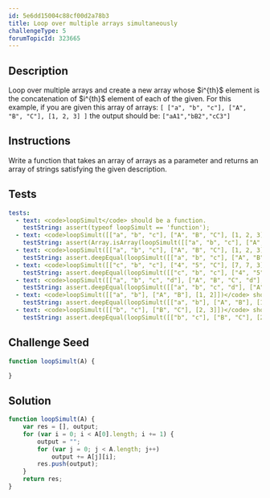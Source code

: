 ```yaml
---
id: 5e6dd15004c88cf00d2a78b3
title: Loop over multiple arrays simultaneously
challengeType: 5
forumTopicId: 323665
---
```


## Description
<section id='description'>
Loop over multiple arrays and create a new array whose $i^{th}$ element is the concatenation of $i^{th}$ element of each of the given.
For this example, if you are given this array of arrays:
<code>[ ["a", "b", "c"], ["A", "B", "C"], [1, 2, 3] ]</code>
the output should be:
<code>["aA1","bB2","cC3"]</code>
</section>

## Instructions
<section id='instructions'>
Write a function that takes an array of arrays as a parameter and returns an array of strings satisfying the given description.
</section>

## Tests
<section id='tests'>

``` yml
tests:
  - text: <code>loopSimult</code> should be a function.
    testString: assert(typeof loopSimult == 'function');
  - text: <code>loopSimult([["a", "b", "c"], ["A", "B", "C"], [1, 2, 3]])</code> should return a array.
    testString: assert(Array.isArray(loopSimult([["a", "b", "c"], ["A", "B", "C"], [1, 2, 3]])));
  - text: <code>loopSimult([["a", "b", "c"], ["A", "B", "C"], [1, 2, 3]])</code> should return <code>["aA1", "bB2", "cC3"]</code>.
    testString: assert.deepEqual(loopSimult([["a", "b", "c"], ["A", "B", "C"], [1, 2, 3]]), ["aA1", "bB2", "cC3"]);
  - text: <code>loopSimult([["c", "b", "c"], ["4", "5", "C"], [7, 7, 3]])</code> should return <code>["c47", "b57", "cC3"]</code>.
    testString: assert.deepEqual(loopSimult([["c", "b", "c"], ["4", "5", "C"], [7, 7, 3]]), ["c47", "b57", "cC3"]);
  - text: <code>loopSimult([["a", "b", "c", "d"], ["A", "B", "C", "d"], [1, 2, 3, 4]])</code> should return <code>["aA1", "bB2", "cC3", "dd4"]</code>.
    testString: assert.deepEqual(loopSimult([["a", "b", "c", "d"], ["A", "B", "C", "d"], [1, 2, 3, 4]]), ["aA1", "bB2", "cC3", "dd4"]);
  - text: <code>loopSimult([["a", "b"], ["A", "B"], [1, 2]])</code> should return <code>["aA1", "bB2"]</code>.
    testString: assert.deepEqual(loopSimult([["a", "b"], ["A", "B"], [1, 2]]), ["aA1", "bB2"]);
  - text: <code>loopSimult([["b", "c"], ["B", "C"], [2, 3]])</code> should return <code>["bB2", "cC3"]</code>.
    testString: assert.deepEqual(loopSimult([["b", "c"], ["B", "C"], [2, 3]]), ["bB2", "cC3"]);
```

</section>

## Challenge Seed
<section id='challengeSeed'>

<div id='js-seed'>

```js
function loopSimult(A) {

}
```

</div>

</section>

## Solution
<section id='solution'>

```js
function loopSimult(A) {
    var res = [], output;
    for (var i = 0; i < A[0].length; i += 1) {
        output = "";
        for (var j = 0; j < A.length; j++)
            output += A[j][i];
        res.push(output);
    }
    return res;
}
```

</section>
